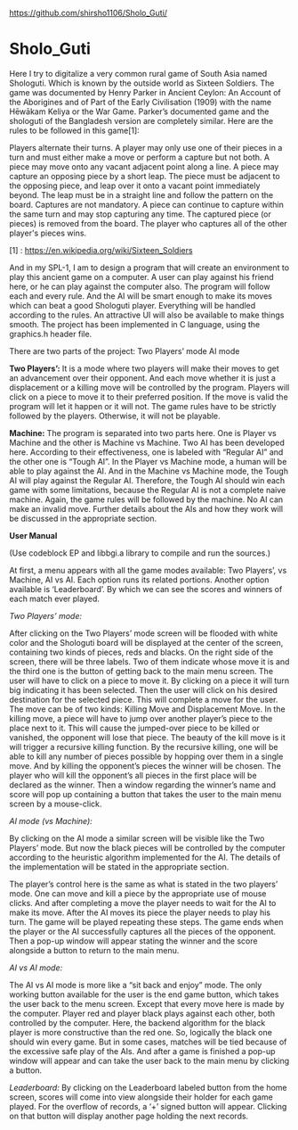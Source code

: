 https://github.com/shirsho1106/Sholo_Guti/

# Sholo_Guti




Here I try to digitalize a very common rural game of South Asia named Shologuti. Which is known by the outside world as Sixteen Soldiers. 
The game was documented by Henry Parker in Ancient Ceylon: An Account of the Aborigines and of Part of the Early Civilisation (1909) with the name Hēwākam Keliya or the War Game.
Parker’s documented game and the shologuti of the Bangladesh version are completely similar. Here are the rules to be followed in this game[1]:

Players alternate their turns.
A player may only use one of their pieces in a turn and must either make a move or perform a capture but not both.
A piece may move onto any vacant adjacent point along a line.
A piece may capture an opposing piece by a short leap. The piece must be adjacent to the opposing piece, and leap over it onto a vacant point immediately beyond. The leap must be in a straight line and follow the pattern on the board. Captures are not mandatory. A piece can continue to capture within the same turn and may stop capturing any time. The captured piece (or pieces) is removed from the board.
The player who captures all of the other player's pieces wins.
 
[1] : https://en.wikipedia.org/wiki/Sixteen_Soldiers

And in my SPL-1, I am to design a program that will create an environment to play this ancient game on a computer. A user can play against his friend here, or he can play against the computer also.
The program will follow each and every rule. And the AI will be smart enough to make its moves which can beat a good Shologuti player. Everything will be handled according to the rules. An attractive UI will also be available to make things smooth.
The project has been implemented in C language, using the graphics.h header file.



There are two parts of the project:
Two Players’ mode
AI mode

 **Two Players’:**
It is a mode where two players will make their moves to get an advancement over their opponent. And each move whether it is just a displacement or a killing move will be controlled by the program. Players will click on a piece to move it to their preferred position. If the move is valid the program will let it happen or it will not. The game rules have to be strictly followed by the players. Otherwise, it will not be playable.


 **Machine:**
The program is separated into two parts here. One is Player vs Machine and the other is Machine vs Machine. 
Two AI has been developed here. According to their effectiveness, one is labeled with “Regular AI” and the other one is “Tough AI”.
In the Player vs Machine mode, a human will be able to play against the AI. And in the Machine vs Machine mode, the Tough AI will play against the Regular AI. Therefore, the Tough AI should win each game with some limitations, because the Regular AI is not a complete naive machine. Again, the game rules will be followed by the machine. No AI can make an invalid move. Further details about the AIs and how they work will be discussed in the appropriate section.




**User Manual**

(Use codeblock EP and libbgi.a library to compile and run the sources.)


At first, a menu appears with all the game modes available: Two Players’, vs Machine, AI vs AI. Each option runs its related portions. Another option available is ‘Leaderboard’. By which we can see the scores and winners of each match ever played.


 *Two Players’ mode:*
 
After clicking on the Two Players’ mode screen will be flooded with white color and the Shologuti board will be displayed at the center of the screen, containing two kinds of pieces, reds and blacks. On the right side of the screen, there will be three labels. Two of them indicate whose move it is and the third one is the button of getting back to the main menu screen.
The user will have to click on a piece to move it. By clicking on a piece it will turn big indicating it has been selected. Then the user will click on his desired destination for the selected piece. This will complete a move for the user. The move can be of two kinds: Killing Move and Displacement Move. In the killing move, a piece will have to jump over another player’s piece to the place next to it. This will cause the jumped-over piece to be killed or vanished, the opponent will lose that piece. The beauty of the kill move is it will trigger a recursive killing function. By the recursive killing, one will be able to kill any number of pieces possible by hopping over them in a single move.
And by killing the opponent’s pieces the winner will be chosen. The player who will kill the opponent’s all pieces in the first place will be declared as the winner.
Then a window regarding the winner’s name and score will pop up containing a button that takes the user to the main menu screen by a mouse-click.
 
 *AI mode (vs Machine):*
 
By clicking on the AI mode a similar screen will be visible like the Two Players’ mode. But now the black pieces will be controlled by the computer according to the heuristic algorithm implemented for the AI. The details of the implementation will be stated in the appropriate section.

The player’s control here is the same as what is stated in the two players’ mode. One can move and kill a piece by the appropriate use of mouse clicks. And after completing a move the player needs to wait for the AI to make its move. After the AI moves its piece the player needs to play his turn. 
The game will be played repeating these steps. The game ends when the player or the AI successfully captures all the pieces of the opponent. Then a pop-up window will appear stating the winner and the score alongside a button to return to the main menu.


 *AI vs AI mode:*
 
The AI vs AI mode is more like a “sit back and enjoy” mode. The only working button available for the user is the end game button, which takes the user back to the menu screen.
Except that every move here is made by the computer. Player red and player black plays against each other, both controlled by the computer. Here, the backend algorithm for the black player is more constructive than the red one. So, logically the black one should win every game. But in some cases, matches will be tied because of the excessive safe play of the AIs. And after a game is finished a pop-up window will appear and can take the user back to the main menu by clicking a button.


 *Leaderboard:*
By clicking on the Leaderboard labeled button from the home screen, scores will come into view alongside their holder for each game played. For the overflow of records, a ‘+’ signed button will appear. Clicking on that button will display another page holding the next records. 

